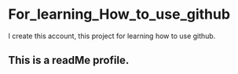 # For_learning_How_to_use_github
I create this account, this project for learning how to use github.


## This is a readMe profile.

